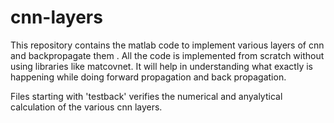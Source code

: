 # cnn-layers
This repository contains the matlab code to implement various layers of cnn and backpropagate them . 
All the code is implemented from scratch without using libraries like matcovnet. 
It will help in understanding what exactly is happening while doing forward propagation and back propagation.


Files starting with 'testback' verifies the numerical and anyalytical calculation of the various cnn layers.
